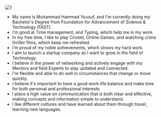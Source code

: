  ![1](https://github.com/user-attachments/assets/ca033ca8-7850-49a5-88d9-f12ab920195e)
- My name is Muhammad Hammad Yousuf, and I'm currently doing my Bachelor's Degree from Foundation for Advancement of Science & Technology (FAST).
- I’m good at Time management, and Typing,  which help me in my work.
- In my free time, I like to play Cricket, Online Games, and watching  crime thriller films, which keep me refreshed.
- I’m proud of my noble achievements, which shows my hard work.
- I aim to launch a startup company as I want to grow in the field of Technology.
- I believe in the power of networking and actively engage with my Mentors and field Experts to stay updated and connected.
- I'm flexible and able to do well in circumstances that change or move quickly.
- I believe it's important to have a good work-life balance and make time for both personal and professional interests.
- I place a high value on communication that is both clear and effective, making concepts and information simple to understand.
- I like different cultures and have learned about them through travel, learning new languages.
